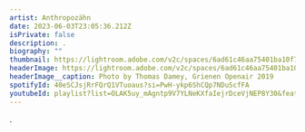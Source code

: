 ```yaml
---
artist: Anthropozähn
date: 2023-06-03T23:05:36.212Z
isPrivate: false
description: .
biography: ""
thumbnail: https://lightroom.adobe.com/v2c/spaces/6ad61c46aa75401ba10f7107008bdc72/assets/13cce984682e9a2cfaa0f256c72f932f/revisions/c036f1a56be94a07b1d2805ac23780d9/renditions/ecd6266f04e4d53f01f373ff4f0b5a01
headerImage: https://lightroom.adobe.com/v2c/spaces/6ad61c46aa75401ba10f7107008bdc72/assets/13cce984682e9a2cfaa0f256c72f932f/revisions/c036f1a56be94a07b1d2805ac23780d9/renditions/ecd6266f04e4d53f01f373ff4f0b5a01
headerImage__caption: Photo by Thomas Damey, Grienen Openair 2019
spotifyId: 40eSCJsjRrFQrQ1VTuoaus?si=PwH-ykp6ShCQp7NDuScfFA
youtubeId: playlist?list=OLAK5uy_mAgntp9V7YLNeKXfaIejrDceVjNEP8Y30&feature=share
---
```

.